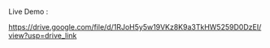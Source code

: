 Live Demo : 

https://drive.google.com/file/d/1RJoH5y5w19VKz8K9a3TkHW5259D0DzEI/view?usp=drive_link
